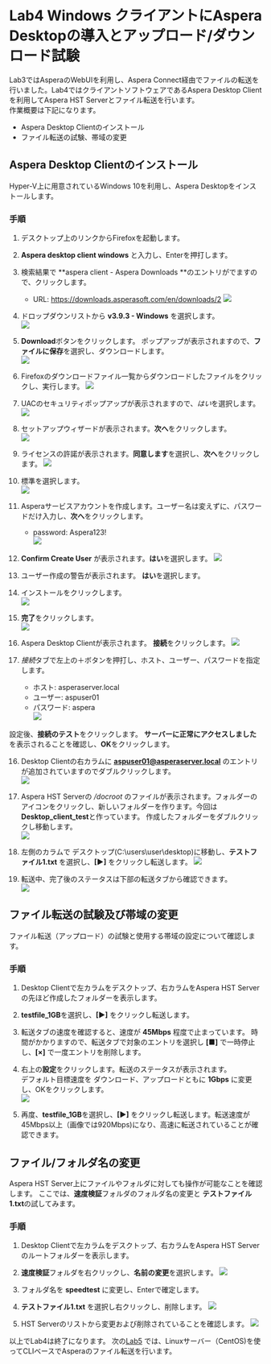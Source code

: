 # Lab4 Windows クライアントにAspera Desktopの導入とアップロード/ダウンロード試験  
Lab3ではAsperaのWebUIを利用し、Aspera Connect経由でファイルの転送を行いました。Lab4ではクライアントソフトウェアであるAspera Desktop Clientを利用してAspera HST Serverとファイル転送を行います。  
作業概要は下記になります。

- Aspera Desktop Clientのインストール
- ファイル転送の試験、帯域の変更

## Aspera Desktop Clientのインストール  
Hyper-V上に用意されているWindows 10を利用し、Aspera Desktopをインストールします。  

### 手順  

1. デスクトップ上のリンクからFirefoxを起動します。

2. **Aspera desktop client windows** と入力し、Enterを押打します。  

3. 検索結果で **aspera client - Aspera Downloads **のエントリがでますので、クリックします。  
   - URL: https://downloads.asperasoft.com/en/downloads/2
   ![](https://github.com/keisz/aspera_handson/blob/master/images/Lab4/60-1.png)

4. ドロップダウンリストから **v3.9.3 - Windows** を選択します。  
   ![](https://github.com/keisz/aspera_handson/blob/master/images/Lab4/61-1.png)

5. **Download**ボタンをクリックします。 ポップアップが表示されますので、**ファイルに保存**を選択し、ダウンロードします。  
   ![](https://github.com/keisz/aspera_handson/blob/master/images/Lab4/62-1.png)

6. Firefoxのダウンロードファイル一覧からダウンロードしたファイルをクリックし、実行します。
   ![](https://github.com/keisz/aspera_handson/blob/master/images/Lab4/63-1.png)

7. UACのセキュリティポップアップが表示されますので、*はい*を選択します。  
   ![](https://github.com/keisz/aspera_handson/blob/master/images/Lab4/64-1.png)

8. セットアップウィザードが表示されます。**次へ**をクリックします。  
   ![](https://github.com/keisz/aspera_handson/blob/master/images/Lab4/65-1.png)

8. ライセンスの許諾が表示されます。**同意します**を選択し、**次へ**をクリックします。
   ![](https://github.com/keisz/aspera_handson/blob/master/images/Lab4/66-1.png)

9. 標準を選択します。  
   ![](https://github.com/keisz/aspera_handson/blob/master/images/Lab4/67-1.png)

10. Asperaサービスアカウントを作成します。ユーザー名は変えずに、パスワードだけ入力し、**次へ**をクリックします。  
    - password: Aspera123! </br>
   ![](https://github.com/keisz/aspera_handson/blob/master/images/Lab4/69-1.png)

10. **Confirm Create User** が表示されます。**はい**を選択します。
   ![](https://github.com/keisz/aspera_handson/blob/master/images/Lab4/68-1.png)

11. ユーザー作成の警告が表示されます。 **はい**を選択します。  

12. インストールをクリックします。  
   ![](https://github.com/keisz/aspera_handson/blob/master/images/Lab4/70-1.png)

13. **完了**をクリックします。 </br>
   ![](https://github.com/keisz/aspera_handson/blob/master/images/Lab4/71-1.png)

14. Aspera Desktop Clientが表示されます。 **接続**をクリックします。 
   ![](https://github.com/keisz/aspera_handson/blob/master/images/Lab4/74-1.png)

15. *接続*タブで左上の＋ボタンを押打し、ホスト、ユーザー、パスワードを指定します。  
    - ホスト: asperaserver.local
    - ユーザー: aspuser01
    - パスワード: aspera  <br>
   ![](https://github.com/keisz/aspera_handson/blob/master/images/Lab4/73-1.png)

   設定後、**接続のテスト**をクリックします。 **サーバーに正常にアクセスしました**を表示されることを確認し、**OK**をクリックします。   

16. Desktop Clientの右カラムに **aspuser01@asperaserver.local** のエントリが追加されていますのでダブルクリックします。  
   ![](https://github.com/keisz/aspera_handson/blob/master/images/Lab4/74-1.png)

17. Aspera HST Serverの */docroot* のファイルが表示されます。フォルダーのアイコンをクリックし、新しいフォルダーを作ります。今回は **Desktop_client_test**と作っています。 作成したフォルダーをダブルクリックし移動します。  
   ![](https://github.com/keisz/aspera_handson/blob/master/images/Lab4/76-1.png)

18. 左側のカラムで デスクトップ(C:\users\user\desktop)に移動し、**テストファイル1.txt** を選択し、**[▶]** をクリックし転送します。
   ![](https://github.com/keisz/aspera_handson/blob/master/images/Lab4/77-1.png)

19. 転送中、完了後のステータスは下部の転送タブから確認できます。  
   ![](https://github.com/keisz/aspera_handson/blob/master/images/Lab4/78-1.png)

## ファイル転送の試験及び帯域の変更  
ファイル転送（アップロード）の試験と使用する帯域の設定について確認します。  

### 手順  
1. Desktop Clientで左カラムをデスクトップ、右カラムをAspera HST Serverの先ほど作成したフォルダーを表示します。  

2. **testfile_1GB**を選択し、**[▶]** をクリックし転送します。

3. 転送タブの速度を確認すると、速度が **45Mbps** 程度で止まっています。
   時間がかかりますので、転送タブで対象のエントリを選択し **[■]** で一時停止し、**[×]** で一度エントリを削除します。  

4. 右上の**設定**をクリックします。転送のステータスが表示されます。  
   デフォルト目標速度を ダウンロード、アップロードともに **1Gbps** に変更し、OKをクリックします。  
   ![](https://github.com/keisz/aspera_handson/blob/master/images/Lab4/79-1.png)


5. 再度、**testfile_1GB**を選択し、**[▶]** をクリックし転送します。転送速度が 45Mbps以上（画像では920Mbps)になり、高速に転送されていることが確認できます。  

## ファイル/フォルダ名の変更  
Aspera HST Server上にファイルやフォルダに対しても操作が可能なことを確認します。
ここでは、**速度検証**フォルダのフォルダ名の変更と **テストファイル1.txt**の試してみます。

### 手順  
1. Desktop Clientで左カラムをデスクトップ、右カラムをAspera HST Serverのルートフォルダーを表示します。  

2. **速度検証**フォルダを右クリックし、**名前の変更**を選択します。
   ![](https://github.com/keisz/aspera_handson/blob/master/images/Lab4/73-2.png)
   
3. フォルダ名を **speedtest** に変更し、Enterで確定します。

4. **テストファイル1.txt** を選択し右クリックし、削除します。
   ![](https://github.com/keisz/aspera_handson/blob/master/images/Lab4/74-2.png)
   
5. HST Serverのリストから変更および削除されていることを確認します。
   ![](https://github.com/keisz/aspera_handson/blob/master/images/Lab4/75-2.png)


以上でLab4は終了になります。 次の[Lab5](https://github.com/keisz/aspera_handson/blob/master/Lab5.md) では、Linuxサーバー（CentOS)を使ってCLIベースでAsperaのファイル転送を行います。  



